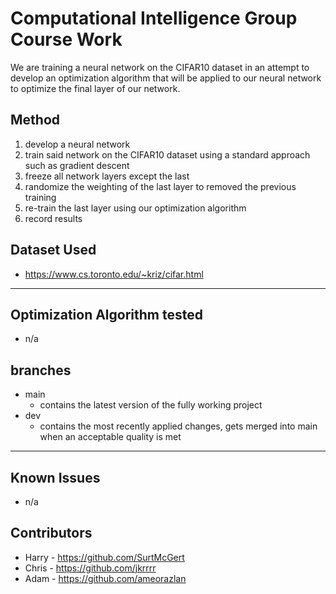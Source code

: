 # Computational Intelligence Group Course Work

We are training a neural network on the CIFAR10 dataset in an attempt to develop an optimization algorithm that will be
applied to our neural network to optimize the final layer of our network.

## Method

1. develop a neural network
2. train said network on the CIFAR10 dataset using a standard approach such as gradient descent
3. freeze all network layers except the last
4. randomize the weighting of the last layer to removed the previous training
5. re-train the last layer using our optimization algorithm
6. record results

## Dataset Used

-   https://www.cs.toronto.edu/~kriz/cifar.html

---

## Optimization Algorithm tested

-   n/a

## branches

-   main
    -   contains the latest version of the fully working project
-   dev
    -   contains the most recently applied changes, gets merged into main when an acceptable quality is met

---

## Known Issues

-   n/a

## Contributors

-   Harry - https://github.com/SurtMcGert
-   Chris - https://github.com/jkrrrr
-   Adam - https://github.com/ameorazlan
